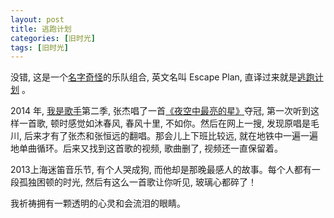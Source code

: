 ```yaml
---
layout: post
title: 逃跑计划
categories: [旧时光]
tags: [旧时光]
---
```


没错, 这是一个[名字奇怪]()的乐队组合, 英文名叫 Escape Plan, 直译过来就是[逃跑计划]() 。

2014 年, [我是歌手]()第二季, 张杰唱了一首[《夜空中最亮的星》](http://www.letv.com/ptv/vplay/20012154.html)夺冠, 第一次听到这样一首歌, 顿时感觉如沐春风, 春风十里, 不如你。然后在网上一搜, 发现原唱是毛川, 后来才有了张杰和张恒远的翻唱。那会儿上下班比较远, 就在地铁中一遍一遍地单曲循环。后来又找到这首歌的视频, 歌曲删了, 视频还一直保留着。

2013上海迷笛音乐节, 有个人哭成狗, 而他却是那晚最感人的故事。每个人都有一段孤独困顿的时光,  然后有这么一首歌让你听见, 玻璃心都碎了！

我祈祷拥有一颗透明的心灵和会流泪的眼睛。
